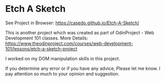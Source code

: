 # Etch A Sketch

See Project in Browser: https://casedo.github.io/Etch-A-Sketch/

This is another project which was created as part of OdinProject - Web Development 101 classes. 
More Details: https://www.theodinproject.com/courses/web-development-101/lessons/etch-a-sketch-project

I worked on my DOM manipulation skills in this project.

If you determine any error or if you have any advice, Please let me know. I pay attention so much to your opinion and suggestion.
